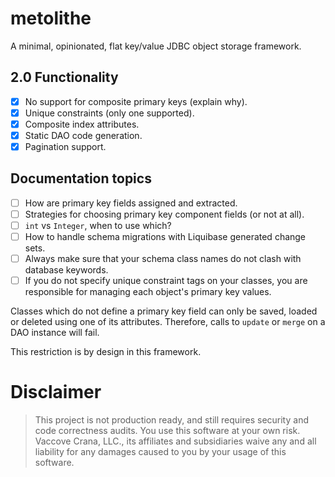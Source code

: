 # metolithe

A minimal, opinionated, flat key/value JDBC object storage framework.

## 2.0 Functionality

- [x] No support for composite primary keys (explain why).
- [x] Unique constraints (only one supported).
- [x] Composite index attributes.
- [x] Static DAO code generation.
- [x] Pagination support.

## Documentation topics

- [ ] How are primary key fields assigned and extracted.
- [ ] Strategies for choosing primary key component fields (or not at all).
- [ ] `int` vs `Integer`, when to use which?
- [ ] How to handle schema migrations with Liquibase generated change sets.
- [ ] Always make sure that your schema class names do not clash with database keywords.
- [ ] If you do not specify unique constraint tags on your classes, you are responsible for managing each object's primary key values.

Classes which do not define a primary key field can only be saved, loaded or deleted using one of its
attributes. Therefore, calls to `update` or `merge` on a DAO instance will fail.

This restriction is by design in this framework.

# Disclaimer

> This project is not production ready, and still requires security and code correctness audits. You use this
> software at your own risk. Vaccove Crana, LLC., its affiliates and subsidiaries waive any and all liability for any
> damages caused to you by your usage of this software.

